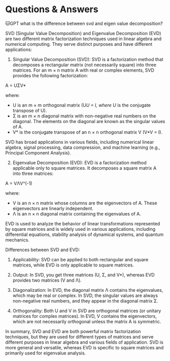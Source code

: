 # Questions & Answers


:cat:GPT what is the difference between svd and eigen value decomposition?

SVD (Singular Value Decomposition) and Eigenvalue Decomposition (EVD) are two different matrix factorization techniques used in linear algebra and numerical computing. They serve distinct purposes and have different applications:

1. Singular Value Decomposition (SVD):
SVD is a factorization method that decomposes a rectangular matrix (not necessarily square) into three matrices. For an m × n matrix A with real or complex elements, SVD provides the following factorization:

A = UΣV*

where:
- U is an m × m orthogonal matrix (U*U = I, where U* is the conjugate transpose of U).
- Σ is an m × n diagonal matrix with non-negative real numbers on the diagonal. The elements on the diagonal are known as the singular values of A.
- V* is the conjugate transpose of an n × n orthogonal matrix V (V*V = I).

SVD has broad applications in various fields, including numerical linear algebra, signal processing, data compression, and machine learning (e.g., Principal Component Analysis).

2. Eigenvalue Decomposition (EVD):
EVD is a factorization method applicable only to square matrices. It decomposes a square matrix A into three matrices:

A = VΛV^(-1)

where:
- V is an n × n matrix whose columns are the eigenvectors of A. These eigenvectors are linearly independent.
- Λ is an n × n diagonal matrix containing the eigenvalues of A.

EVD is used to analyze the behavior of linear transformations represented by square matrices and is widely used in various applications, including differential equations, stability analysis of dynamical systems, and quantum mechanics.

Differences between SVD and EVD:

1. Applicability: SVD can be applied to both rectangular and square matrices, while EVD is only applicable to square matrices.

2. Output: In SVD, you get three matrices (U, Σ, and V*), whereas EVD provides two matrices (V and Λ).

3. Diagonalization: In EVD, the diagonal matrix Λ contains the eigenvalues, which may be real or complex. In SVD, the singular values are always non-negative real numbers, and they appear in the diagonal matrix Σ.

4. Orthogonality: Both U and V in SVD are orthogonal matrices (or unitary matrices for complex matrices). In EVD, V contains the eigenvectors, which are not necessarily orthogonal unless the matrix A is symmetric.

In summary, SVD and EVD are both powerful matrix factorization techniques, but they are used for different types of matrices and serve different purposes in linear algebra and various fields of application. SVD is more general and versatile, whereas EVD is specific to square matrices and primarily used for eigenvalue analysis.
